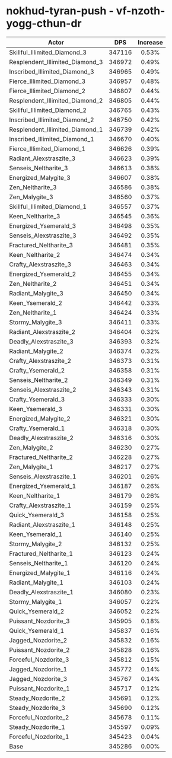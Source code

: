 # nokhud-tyran-push - vf-nzoth-yogg-cthun-dr
| Actor | DPS | Increase |
|---|:---:|:---:|
|Skillful_Illimited_Diamond_3|347116|0.53%|
|Resplendent_Illimited_Diamond_3|346972|0.49%|
|Inscribed_Illimited_Diamond_3|346965|0.49%|
|Fierce_Illimited_Diamond_3|346957|0.48%|
|Fierce_Illimited_Diamond_2|346807|0.44%|
|Resplendent_Illimited_Diamond_2|346805|0.44%|
|Skillful_Illimited_Diamond_2|346765|0.43%|
|Inscribed_Illimited_Diamond_2|346750|0.42%|
|Resplendent_Illimited_Diamond_1|346739|0.42%|
|Inscribed_Illimited_Diamond_1|346670|0.40%|
|Fierce_Illimited_Diamond_1|346626|0.39%|
|Radiant_Alexstraszite_3|346623|0.39%|
|Senseis_Neltharite_3|346613|0.38%|
|Energized_Malygite_3|346607|0.38%|
|Zen_Neltharite_3|346586|0.38%|
|Zen_Malygite_3|346560|0.37%|
|Skillful_Illimited_Diamond_1|346557|0.37%|
|Keen_Neltharite_3|346545|0.36%|
|Energized_Ysemerald_3|346498|0.35%|
|Senseis_Alexstraszite_3|346492|0.35%|
|Fractured_Neltharite_3|346481|0.35%|
|Keen_Neltharite_2|346474|0.34%|
|Crafty_Alexstraszite_3|346463|0.34%|
|Energized_Ysemerald_2|346455|0.34%|
|Zen_Neltharite_2|346451|0.34%|
|Radiant_Malygite_3|346450|0.34%|
|Keen_Ysemerald_2|346442|0.33%|
|Zen_Neltharite_1|346424|0.33%|
|Stormy_Malygite_3|346411|0.33%|
|Radiant_Alexstraszite_2|346404|0.32%|
|Deadly_Alexstraszite_3|346393|0.32%|
|Radiant_Malygite_2|346374|0.32%|
|Crafty_Alexstraszite_2|346373|0.31%|
|Crafty_Ysemerald_2|346358|0.31%|
|Senseis_Neltharite_2|346349|0.31%|
|Senseis_Alexstraszite_2|346343|0.31%|
|Crafty_Ysemerald_3|346333|0.30%|
|Keen_Ysemerald_3|346331|0.30%|
|Energized_Malygite_2|346321|0.30%|
|Crafty_Ysemerald_1|346318|0.30%|
|Deadly_Alexstraszite_2|346316|0.30%|
|Zen_Malygite_2|346230|0.27%|
|Fractured_Neltharite_2|346228|0.27%|
|Zen_Malygite_1|346217|0.27%|
|Senseis_Alexstraszite_1|346201|0.26%|
|Energized_Ysemerald_1|346187|0.26%|
|Keen_Neltharite_1|346179|0.26%|
|Crafty_Alexstraszite_1|346159|0.25%|
|Quick_Ysemerald_3|346158|0.25%|
|Radiant_Alexstraszite_1|346148|0.25%|
|Keen_Ysemerald_1|346140|0.25%|
|Stormy_Malygite_2|346132|0.25%|
|Fractured_Neltharite_1|346123|0.24%|
|Senseis_Neltharite_1|346120|0.24%|
|Energized_Malygite_1|346116|0.24%|
|Radiant_Malygite_1|346103|0.24%|
|Deadly_Alexstraszite_1|346080|0.23%|
|Stormy_Malygite_1|346057|0.22%|
|Quick_Ysemerald_2|346052|0.22%|
|Puissant_Nozdorite_3|345905|0.18%|
|Quick_Ysemerald_1|345837|0.16%|
|Jagged_Nozdorite_2|345832|0.16%|
|Puissant_Nozdorite_2|345828|0.16%|
|Forceful_Nozdorite_3|345812|0.15%|
|Jagged_Nozdorite_1|345772|0.14%|
|Jagged_Nozdorite_3|345767|0.14%|
|Puissant_Nozdorite_1|345717|0.12%|
|Steady_Nozdorite_2|345691|0.12%|
|Steady_Nozdorite_3|345690|0.12%|
|Forceful_Nozdorite_2|345678|0.11%|
|Steady_Nozdorite_1|345597|0.09%|
|Forceful_Nozdorite_1|345423|0.04%|
|Base|345286|0.00%|
